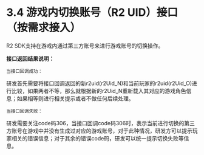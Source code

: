 # 3.4 游戏内切换账号（R2 UID）接口（按需求接入）

R2 SDK支持在游戏内通过第三方账号来进行游戏账号的切换操作。

**接口返回结果说明：**

`当接口回调成功：`

研发首先需要将接口回调返回的新r2uid\(r2Uid\_N\)和当前玩家的r2uid\(r2Uid\_O\)进行比较，如果两者不等，那么就根据新的r2Uid\_N重新载入其对应的游戏角色信息；如果相等则进行相关提示或者不做任何后续处理。

`当接口回调失败：`

研发需要关注code码306，当接口回调code码306时，表示当前进行切换的第三方账号在游戏中并没有生成过对应的游戏账号，对于此种情况，研发方可以提示玩家相关的错误信息；对于其余的错误code码，研发可以统一提示切换失败等信息。

